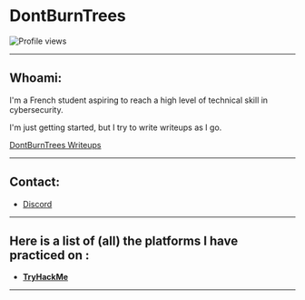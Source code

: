 
# DontBurnTrees
![Profile views](https://komarev.com/ghpvc/?username=DontBurnTrees&color=d90429)

---

## Whoami:

I'm a French student aspiring to reach a high level of technical skill in cybersecurity.

I'm just getting started, but I try to write writeups as I go.

[DontBurnTrees Writeups](https://dontburntrees.gitbook.io/dontburntrees)

---

## Contact:


-  [Discord](https://discordapp.com/users/dontburntrees)  

---

## Here is a list of (all) the platforms I have practiced on :


- [**TryHackMe**](https://tryhackme.com/p/DontBurnTrees) 


---
<!---
### 🏴‍☠️ Platforms

<!--
🌐 [lien](visuel)
--->
